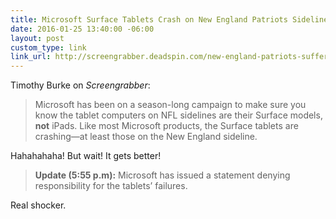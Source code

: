 ```yaml
---
title: Microsoft Surface Tablets Crash on New England Patriots Sideline
date: 2016-01-25 13:40:00 -06:00
layout: post
custom_type: link
link_url: http://screengrabber.deadspin.com/new-england-patriots-suffering-from-bsod-1754843741
---
```


Timothy Burke on *Screengrabber*:

> Microsoft has been on a season-long campaign to make sure you know the tablet computers on NFL sidelines are their Surface models, **not** iPads. Like most Microsoft products, the Surface tablets are crashing—at least those on the New England sideline.

Hahahahaha! But wait! It gets better!

> **Update (5:55 p.m):** Microsoft has issued a statement denying responsibility for the tablets’ failures.

Real shocker.

